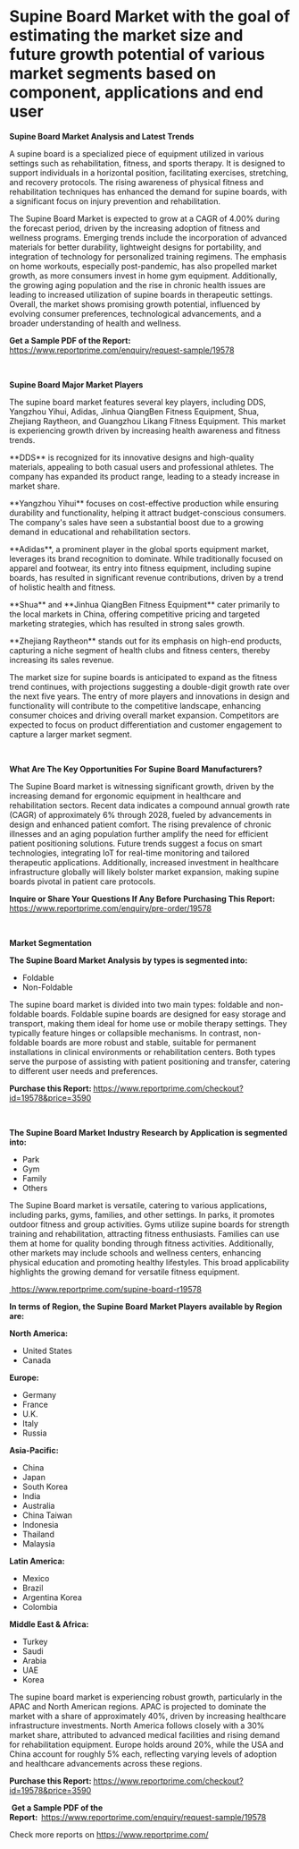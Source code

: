 <p><h1>Supine Board Market with the goal of estimating the market size and future growth potential of various market segments based on component, applications and end user</h1></p><p><strong>Supine Board Market Analysis and Latest Trends</strong></p>
<p><p>A supine board is a specialized piece of equipment utilized in various settings such as rehabilitation, fitness, and sports therapy. It is designed to support individuals in a horizontal position, facilitating exercises, stretching, and recovery protocols. The rising awareness of physical fitness and rehabilitation techniques has enhanced the demand for supine boards, with a significant focus on injury prevention and rehabilitation.</p><p>The Supine Board Market is expected to grow at a CAGR of 4.00% during the forecast period, driven by the increasing adoption of fitness and wellness programs. Emerging trends include the incorporation of advanced materials for better durability, lightweight designs for portability, and integration of technology for personalized training regimens. The emphasis on home workouts, especially post-pandemic, has also propelled market growth, as more consumers invest in home gym equipment. Additionally, the growing aging population and the rise in chronic health issues are leading to increased utilization of supine boards in therapeutic settings. Overall, the market shows promising growth potential, influenced by evolving consumer preferences, technological advancements, and a broader understanding of health and wellness.</p></p>
<p><strong>Get a Sample PDF of the Report:&nbsp;</strong> <a href="https://www.reportprime.com/enquiry/request-sample/19578?utm_campaign=3430&utm_medium=2&utm_source=Github&utm_content=ia&utm_term=20032025&utm_id=supine-board">https://www.reportprime.com/enquiry/request-sample/19578</a></p>
<p>&nbsp;</p>
<p><strong>Supine Board Major Market Players</strong></p>
<p><p>The supine board market features several key players, including DDS, Yangzhou Yihui, Adidas, Jinhua QiangBen Fitness Equipment, Shua, Zhejiang Raytheon, and Guangzhou Likang Fitness Equipment. This market is experiencing growth driven by increasing health awareness and fitness trends.</p><p>**DDS** is recognized for its innovative designs and high-quality materials, appealing to both casual users and professional athletes. The company has expanded its product range, leading to a steady increase in market share.</p><p>**Yangzhou Yihui** focuses on cost-effective production while ensuring durability and functionality, helping it attract budget-conscious consumers. The company's sales have seen a substantial boost due to a growing demand in educational and rehabilitation sectors.</p><p>**Adidas**, a prominent player in the global sports equipment market, leverages its brand recognition to dominate. While traditionally focused on apparel and footwear, its entry into fitness equipment, including supine boards, has resulted in significant revenue contributions, driven by a trend of holistic health and fitness.</p><p>**Shua** and **Jinhua QiangBen Fitness Equipment** cater primarily to the local markets in China, offering competitive pricing and targeted marketing strategies, which has resulted in strong sales growth.</p><p>**Zhejiang Raytheon** stands out for its emphasis on high-end products, capturing a niche segment of health clubs and fitness centers, thereby increasing its sales revenue.</p><p>The market size for supine boards is anticipated to expand as the fitness trend continues, with projections suggesting a double-digit growth rate over the next five years. The entry of more players and innovations in design and functionality will contribute to the competitive landscape, enhancing consumer choices and driving overall market expansion. Competitors are expected to focus on product differentiation and customer engagement to capture a larger market segment.</p></p>
<p>&nbsp;</p>
<p><strong>What Are The Key Opportunities For Supine Board Manufacturers?</strong></p>
<p><p>The Supine Board market is witnessing significant growth, driven by the increasing demand for ergonomic equipment in healthcare and rehabilitation sectors. Recent data indicates a compound annual growth rate (CAGR) of approximately 6% through 2028, fueled by advancements in design and enhanced patient comfort. The rising prevalence of chronic illnesses and an aging population further amplify the need for efficient patient positioning solutions. Future trends suggest a focus on smart technologies, integrating IoT for real-time monitoring and tailored therapeutic applications. Additionally, increased investment in healthcare infrastructure globally will likely bolster market expansion, making supine boards pivotal in patient care protocols.</p></p>
<p><strong>Inquire or Share Your Questions If Any Before Purchasing This Report:</strong> <a href="https://www.reportprime.com/enquiry/pre-order/19578?utm_campaign=3430&utm_medium=2&utm_source=Github&utm_content=ia&utm_term=20032025&utm_id=supine-board">https://www.reportprime.com/enquiry/pre-order/19578</a></p>
<p>&nbsp;</p>
<p><strong>Market Segmentation</strong></p>
<p><strong>The Supine Board Market Analysis by types is segmented into:</strong></p>
<p><ul><li>Foldable</li><li>Non-Foldable</li></ul></p>
<p><p>The supine board market is divided into two main types: foldable and non-foldable boards. Foldable supine boards are designed for easy storage and transport, making them ideal for home use or mobile therapy settings. They typically feature hinges or collapsible mechanisms. In contrast, non-foldable boards are more robust and stable, suitable for permanent installations in clinical environments or rehabilitation centers. Both types serve the purpose of assisting with patient positioning and transfer, catering to different user needs and preferences.</p></p>
<p><strong>Purchase this Report:&nbsp;</strong><a href="https://www.reportprime.com/checkout?id=19578&price=3590&utm_campaign=3430&utm_medium=2&utm_source=Github&utm_content=ia&utm_term=20032025&utm_id=supine-board">https://www.reportprime.com/checkout?id=19578&price=3590</a></p>
<p>&nbsp;</p>
<p><strong>The Supine Board Market Industry Research by Application is segmented into:</strong></p>
<p><ul><li>Park</li><li>Gym</li><li>Family</li><li>Others</li></ul></p>
<p><p>The Supine Board market is versatile, catering to various applications, including parks, gyms, families, and other settings. In parks, it promotes outdoor fitness and group activities. Gyms utilize supine boards for strength training and rehabilitation, attracting fitness enthusiasts. Families can use them at home for quality bonding through fitness activities. Additionally, other markets may include schools and wellness centers, enhancing physical education and promoting healthy lifestyles. This broad applicability highlights the growing demand for versatile fitness equipment.</p></p>
<p><a href="https://www.reportprime.com/supine-board-r19578?utm_campaign=3430&utm_medium=2&utm_source=Github&utm_content=ia&utm_term=20032025&utm_id=supine-board">&nbsp;https://www.reportprime.com/supine-board-r19578</a></p>
<p><strong>In terms of Region, the Supine Board Market Players available by Region are:</strong></p>
<p>
    <p> <strong> North America: </strong>
        <ul>
            <li>United States</li>
            <li>Canada</li>
        </ul>
        </p> 
    <p> <strong> Europe: </strong>
        <ul>
            <li>Germany</li>
            <li>France</li>
            <li>U.K.</li>
            <li>Italy</li>
            <li>Russia</li>
        </ul>
        </p> 
    <p> <strong> Asia-Pacific: </strong>
        <ul>
            <li>China</li>
            <li>Japan</li>
            <li>South Korea</li>
            <li>India</li>
            <li>Australia</li>
            <li>China Taiwan</li>
            <li>Indonesia</li>
            <li>Thailand</li>
            <li>Malaysia</li>
        </ul>
        </p> 
    <p> <strong> Latin America: </strong>
        <ul>
            <li>Mexico</li>
            <li>Brazil</li>
            <li>Argentina Korea</li>
            <li>Colombia</li>
        </ul>
        </p> 
    <p> <strong> Middle East & Africa: </strong>
        <ul>
            <li>Turkey</li>
            <li>Saudi</li>
            <li>Arabia</li>
            <li>UAE</li>
            <li>Korea</li>
        </ul>
    </p>
    </p>
<p><p>The supine board market is experiencing robust growth, particularly in the APAC and North American regions. APAC is projected to dominate the market with a share of approximately 40%, driven by increasing healthcare infrastructure investments. North America follows closely with a 30% market share, attributed to advanced medical facilities and rising demand for rehabilitation equipment. Europe holds around 20%, while the USA and China account for roughly 5% each, reflecting varying levels of adoption and healthcare advancements across these regions.</p></p>
<p><strong>Purchase this Report: </strong><a href="https://www.reportprime.com/checkout?id=19578&price=3590&utm_campaign=3430&utm_medium=2&utm_source=Github&utm_content=ia&utm_term=20032025&utm_id=supine-board">https://www.reportprime.com/checkout?id=19578&price=3590</a></p>
<p>&nbsp;<strong>Get a Sample PDF of the Report:&nbsp;&nbsp;</strong><a href="https://www.reportprime.com/enquiry/request-sample/19578?utm_campaign=3430&utm_medium=2&utm_source=Github&utm_content=ia&utm_term=20032025&utm_id=supine-board">https://www.reportprime.com/enquiry/request-sample/19578</a></p>
<p><strong></strong></p>
<p>Check more reports on <a href="https://www.reportprime.com/?utm_campaign=3430&utm_medium=2&utm_source=Github&utm_content=ia&utm_term=20032025&utm_id=supine-board">https://www.reportprime.com/</a></p>
